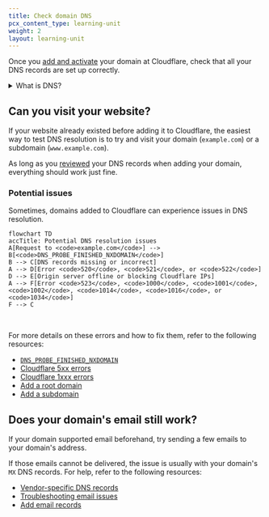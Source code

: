 ```yaml
---
title: Check domain DNS
pcx_content_type: learning-unit
weight: 2
layout: learning-unit
---
```


Once you [add and activate](/learning-paths/modules/get-started/onboarding/add-and-activate/) your domain at Cloudflare, check that all your DNS records are set up correctly.

<details>
<summary>What is DNS?</summary>
<div>

DNS stands for Domain Name System.

Without DNS, we would have to remember long strings of numbers to access our favorite websites. Not sure about you, but I would much rather prefer typing out `example.com` to `192.0.2.1`.

For more details on DNS, refer to the [Learning Center](https://www.cloudflare.com/learning/dns/what-is-dns/).

</div>
</details>

## Can you visit your website?

If your website already existed before adding it to Cloudflare, the easiest way to test DNS resolution is to try and visit your domain (`example.com`) or a subdomain (`www.example.com`).

As long as you [reviewed](/dns/zone-setups/full-setup/setup/#review-dns-records) your DNS records when adding your domain, everything should work just fine.

### Potential issues

Sometimes, domains added to Cloudflare can experience issues in DNS resolution.

```mermaid
flowchart TD
accTitle: Potential DNS resolution issues
A[Request to <code>example.com</code>] --> B[<code>DNS_PROBE_FINISHED_NXDOMAIN</code>]
B --> C[DNS records missing or incorrect]
A --> D[Error <code>520</code>, <code>521</code>, or <code>522</code>]
D --> E[Origin server offline or blocking Cloudflare IPs]
A --> F[Error <code>523</code>, <code>1000</code>, <code>1001</code>, <code>1002</code>, <code>1014</code>, <code>1016</code>, or <code>1034</code>]
F --> C
```
<br/>

For more details on these errors and how to fix them, refer to the following resources:

- [`DNS_PROBE_FINISHED_NXDOMAIN`](/dns/zone-setups/troubleshooting/dns-probe-finished-nxdomain/)
- [Cloudflare 5xx errors](/support/troubleshooting/cloudflare-errors/troubleshooting-cloudflare-5xx-errors/)
- [Cloudflare 1xxx errors](/support/troubleshooting/cloudflare-errors/troubleshooting-cloudflare-1xxx-errors/)
- [Add a root domain](/dns/manage-dns-records/how-to/create-root-domain/)
- [Add a subdomain](/dns/manage-dns-records/how-to/create-subdomain/)

## Does your domain's email still work?

If your domain supported email beforehand, try sending a few emails to your domain's address.

If those emails cannot be delivered, the issue is usually with your domain's `MX` DNS records. For help, refer to the following resources:

- [Vendor-specific DNS records](/dns/manage-dns-records/reference/vendor-specific-records/)
- [Troubleshooting email issues](/support/dns/troubleshooting/email-undeliverable-when-using-cloudflare/)
- [Add email records](/dns/manage-dns-records/how-to/email-records/)